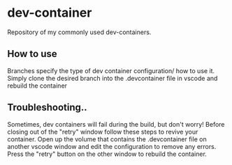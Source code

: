 # dev-container
Repository of my commonly used dev-containers.

## How to use
Branches specify the type of dev container configuration/ how to use it.  Simply clone the desired branch into the .devcontainer file in vscode and rebuild the container

## Troubleshooting..
Sometimes, dev containers will fail during the build, but don't worry! Before closing out of the "retry" window follow these steps to revive your container. Open up the volume that contains the .devcontainer file on another vscode window and edit the configuration to remove any errors. Press the "retry" button on the other window to rebuild the container.
